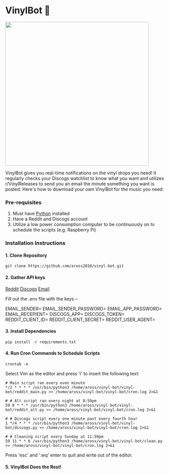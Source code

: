 # VinylBot 🤖

<img src="https://github.com/aross2010/vinyl-bot/assets/121838301/ed9e7014-6605-4d74-9f90-49b72137d73b" height="450"/>

VinylBot gives you real-time notifications on the vinyl drops you need! It regularly checks your Discogs watchlist to know what you want and utilizes r/VinylReleases to send you an email the minute something you want is posted. Here's how to download your own VinylBot for the music you need:

### Pre-requisites

1. Must have [Python](https://www.python.org/downloads/) installed
2. Have a Reddit and Discogs account
3. Utilize a low power consumption computer to be continuously on to schedule the scripts (e.g. Raspberry Pi)

### Installation Instructions

#### 1. Clone Repository

```
git clone https://github.com/aross2010/vinyl-bot.git
```
#### 2. Gather API keys

[Reddit](https://www.reddit.com/wiki/api/)
[Discogs](https://www.discogs.com/settings/developers)
[Email](https://mailmeteor.com/blog/gmail-smtp-settings)

Fill out the .env file with the keys –

EMAIL_SENDER=
EMAIL_SENDER_PASSWORD=
EMAIL_APP_PASSWORD=
EMAIL_RECEPIENT=
DISCOGS_APP=
DISCOGS_TOKEN=
REDDIT_CLIENT_ID=
REDDIT_CLIENT_SECRET=
REDDIT_USER_AGENT=

#### 3. Install Dependencies

```
pip install -r requirements.txt
```

#### 4. Run Cron Commands to Schedule Scripts

```
crontab -e
```
Select Vim as the editor and press 'i' to insert the following text:

````
# Main script ran every even minute
*/2 * * * * /usr/bin/python3 /home/aross/vinyl-bot/vinyl-bot/reddit_main.py >> /home/aross/vinyl-bot/vinyl-bot/cron.log 2>&1

# # Alt script ran every night at 8:59pm
59 8 * * * /usr/bin/python3 /home/aross/vinyl-bot/vinyl-bot/reddit_alt.py >> /home/aross/vinyl-bot/vinyl-bot/cron.log 2>&1

# # Discogs script every one minute past every fourth hour
1 */4 * * * /usr/bin/python3 /home/aross/vinyl-bot/vinyl-bot/discogs.py >> /home/aross/vinyl-bot/vinyl-bot/cron.log 2>&1    

# # Cleaning script every Sunday at 11:59pm
59 11 * * 6 /usr/bin/python3 /home/aross/vinyl-bot/vinyl-bot/clean.py >> /home/aross/vinyl-bot/vinyl-bot/cron.log 2>&1
````
Press 'esc' and ':wq' enter to quit and write out of the editor.

#### 5. VinylBot Does the Rest!
